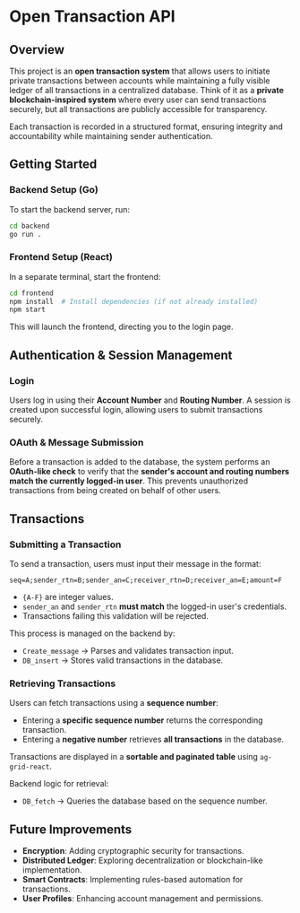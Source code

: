 # Open Transaction API

## Overview

This project is an **open transaction system** that allows users to initiate private transactions between accounts while maintaining a fully visible ledger of all transactions in a centralized database. Think of it as a **private blockchain-inspired system** where every user can send transactions securely, but all transactions are publicly accessible for transparency.

Each transaction is recorded in a structured format, ensuring integrity and accountability while maintaining sender authentication.

## Getting Started

### Backend Setup (Go)
To start the backend server, run:
```bash
cd backend
go run .
```

### Frontend Setup (React)
In a separate terminal, start the frontend:
```bash
cd frontend
npm install  # Install dependencies (if not already installed)
npm start
```
This will launch the frontend, directing you to the login page.

## Authentication & Session Management

### Login
Users log in using their **Account Number** and **Routing Number**. A session is created upon successful login, allowing users to submit transactions securely.

### OAuth & Message Submission
Before a transaction is added to the database, the system performs an **OAuth-like check** to verify that the **sender's account and routing numbers match the currently logged-in user**. This prevents unauthorized transactions from being created on behalf of other users.

## Transactions

### Submitting a Transaction
To send a transaction, users must input their message in the format:

```
seq=A;sender_rtn=B;sender_an=C;receiver_rtn=D;receiver_an=E;amount=F
```

- `{A-F}` are integer values.
- `sender_an` and `sender_rtn` **must match** the logged-in user's credentials.
- Transactions failing this validation will be rejected.

This process is managed on the backend by:
- `Create_message` → Parses and validates transaction input.
- `DB_insert` → Stores valid transactions in the database.

### Retrieving Transactions
Users can fetch transactions using a **sequence number**:
- Entering a **specific sequence number** returns the corresponding transaction.
- Entering a **negative number** retrieves **all transactions** in the database.

Transactions are displayed in a **sortable and paginated table** using `ag-grid-react`.

Backend logic for retrieval:
- `DB_fetch` → Queries the database based on the sequence number.

## Future Improvements
- **Encryption**: Adding cryptographic security for transactions.
- **Distributed Ledger**: Exploring decentralization or blockchain-like implementation.
- **Smart Contracts**: Implementing rules-based automation for transactions.
- **User Profiles**: Enhancing account management and permissions.


